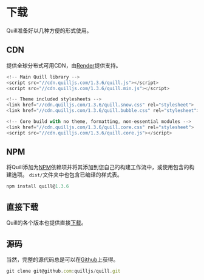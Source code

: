 # 下载
Quill准备好以几种方便的形式使用。

## CDN
提供全球分布式可用CDN，由[Render](https://render.com/)提供支持。

```javascript
<!-- Main Quill library -->
<script src="//cdn.quilljs.com/1.3.6/quill.js"></script>
<script src="//cdn.quilljs.com/1.3.6/quill.min.js"></script>

<!-- Theme included stylesheets -->
<link href="//cdn.quilljs.com/1.3.6/quill.snow.css" rel="stylesheet">
<link href="//cdn.quilljs.com/1.3.6/quill.bubble.css" rel="stylesheet">

<!-- Core build with no theme, formatting, non-essential modules -->
<link href="//cdn.quilljs.com/1.3.6/quill.core.css" rel="stylesheet">
<script src="//cdn.quilljs.com/1.3.6/quill.core.js"></script>
```

## NPM
将Quill添加为[NPM](https://www.npmjs.com/)依赖项并将其添加到您自己的构建工作流中，或使用包含的构建选项。 `dist/`文件夹中也包含已编译的样式表。

```javascript
npm install quill@1.3.6
```

## 直接下载
Quill的各个版本也提供直接[下载](https://github.com/quilljs/quill/releases/tag/v1.3.6)。

## 源码
当然，完整的源代码总是可以在[Github](https://github.com/quilljs/quill)上获得。
```javascript
git clone git@github.com:quilljs/quill.git
```